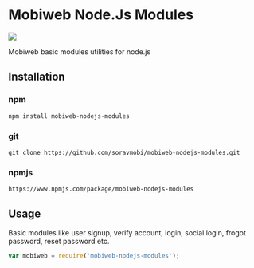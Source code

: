 # Mobiweb Node.Js Modules  
[![](https://www.mobiwebtech.com/wp-content/themes/mobiweb/images/mobinew.png)](https://www.mobiwebtech.com/)  

Mobiweb basic modules utilities for node.js

## Installation

###  npm
```shell
npm install mobiweb-nodejs-modules
```

### git

```shell
git clone https://github.com/soravmobi/mobiweb-nodejs-modules.git
```

### npmjs

```shell
https://www.npmjs.com/package/mobiweb-nodejs-modules
```

## Usage
Basic modules like user signup, verify account, login, social login, frogot password, reset password etc.

```js
var mobiweb = require('mobiweb-nodejs-modules');


